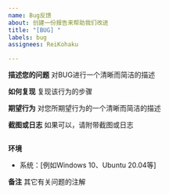 ```yaml
---
name: Bug反馈
about: 创建一份报告来帮助我们改进
title: "[BUG] "
labels: bug
assignees: ReiKohaku

---
```


**描述您的问题**
对BUG进行一个清晰而简洁的描述

**如何复现**
复现该行为的步骤

**期望行为**
对您所期望行为的一个清晰而简洁的描述

**截图或日志**
如果可以，请附带截图或日志
```text

```

**环境**
 - 系统：[例如Windows 10、Ubuntu 20.04等]

**备注**
其它有关问题的注解
